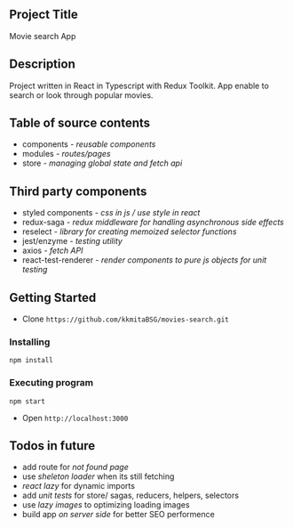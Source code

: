 ## Project Title
Movie search App

## Description
Project written in React in Typescript with Redux Toolkit. App enable to search or look through popular movies.

## Table of source contents 
- components - *reusable components*
- modules - *routes/pages*
- store - *managing global state and fetch api*

## Third party components
- styled components - *css in js / use style in react*
- redux-saga - *redux middleware for handling asynchronous side effects*
- reselect - *library for creating memoized selector functions*
- jest/enzyme - *testing utility*
- axios - *fetch API*
- react-test-renderer - *render components to pure js objects for unit testing*

## Getting Started
* Clone `https://github.com/kkmitaBSG/movies-search.git`

### Installing

```
npm install
```

### Executing program

```
npm start
```
* Open `http://localhost:3000`

## Todos in future
 - add route for *not found page*
 - use *sheleton loader* when its still fetching
 - *react lazy* for dynamic imports
 - add *unit tests* for store/ sagas, reducers, helpers, selectors
 - use *lazy images* to optimizing loading images 
 - build app *on server side* for better SEO performence

